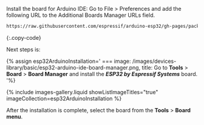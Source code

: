 
Install the board for Arduino IDE: 
Go to File > Preferences and add the following URL to the Additional Boards Manager URLs field.  

```bash 
https://raw.githubusercontent.com/espressif/arduino-esp32/gh-pages/package_esp32_index.json
```
{:.copy-code}

Next steps is:  

{% assign esp32ArduinoInstallation='
    ===
        image: /images/devices-library/basic/esp32-arduino-ide-board-manager.png,
        title: Go to <b>Tools</b> > <b>Board</b> > <b>Board Manager</b> and install the <b><i>ESP32 by Espressif Systems</i></b> board.
'%}

{% include images-gallery.liquid showListImageTitles="true" imageCollection=esp32ArduinoInstallation %}

After the installation is complete, select the board from the **Tools** > **Board menu**.  